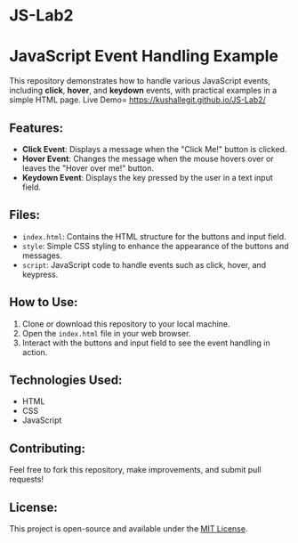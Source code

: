 # JS-Lab2

# JavaScript Event Handling Example

This repository demonstrates how to handle various JavaScript events, including **click**, **hover**, and **keydown** events, with practical examples in a simple HTML page.
Live Demo= https://kushallegit.github.io/JS-Lab2/

## Features:
- **Click Event**: Displays a message when the "Click Me!" button is clicked.
- **Hover Event**: Changes the message when the mouse hovers over or leaves the "Hover over me!" button.
- **Keydown Event**: Displays the key pressed by the user in a text input field.

## Files:
- `index.html`: Contains the HTML structure for the buttons and input field.
- `style`: Simple CSS styling to enhance the appearance of the buttons and messages.
- `script`: JavaScript code to handle events such as click, hover, and keypress.

## How to Use:
1. Clone or download this repository to your local machine.
2. Open the `index.html` file in your web browser.
3. Interact with the buttons and input field to see the event handling in action.

## Technologies Used:
- HTML
- CSS
- JavaScript

## Contributing:
Feel free to fork this repository, make improvements, and submit pull requests!

## License:
This project is open-source and available under the [MIT License](LICENSE).

